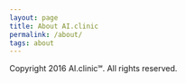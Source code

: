 ```yaml
---
layout: page
title: About AI.clinic
permalink: /about/
tags: about
---
```


Copyright 2016 AI.clinic℠. All rights reserved.

